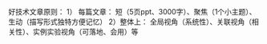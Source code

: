 好技术文章原则：
   1） 每篇文章：       短（5页ppt、3000字）、聚焦（1个小主题）、生动（描写形式独特方便记忆）
   2）整体上： 全局视角（系统性）、关联视角（相关性）、实例实验视角（可落地、会用）等
